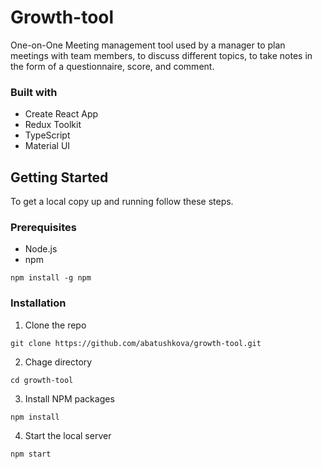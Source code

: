 # Growth-tool
One-on-One Meeting management tool used by a manager to plan meetings with team members, to discuss different topics, to take notes in the form of a questionnaire, score, and comment.

### Built with
- Create React App
- Redux Toolkit
- TypeScript
- Material UI

## Getting Started
To get a local copy up and running follow these steps.

### Prerequisites
* Node.js
* npm
```
npm install -g npm
```

### Installation
1. Clone the repo
```
git clone https://github.com/abatushkova/growth-tool.git
```
2. Chage directory
```
cd growth-tool
```
3. Install NPM packages
```
npm install
```
4. Start the local server
```
npm start
```
